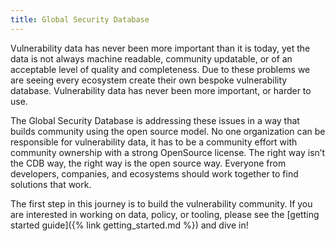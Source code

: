 ```yaml
---
title: Global Security Database
---
```


Vulnerability data has never been more important than it is today, yet the data is not always machine readable, community updatable, or of an acceptable level of quality and completeness. Due to these problems we are seeing every ecosystem create their own bespoke vulnerability database. Vulnerability data has never been more important, or harder to use.

The Global Security Database is addressing these issues in a way that builds community using the open source model. No one organization can be responsible for vulnerability data, it has to be a community effort with community ownership with a strong OpenSource license. The right way isn’t the CDB way, the right way is the open source way. Everyone from developers, companies, and ecosystems should work together to find solutions that work.

The first step in this journey is to build the vulnerability community. If you are interested in working on data, policy, or tooling, please see the [getting started guide]({% link getting_started.md %}) and dive in!
